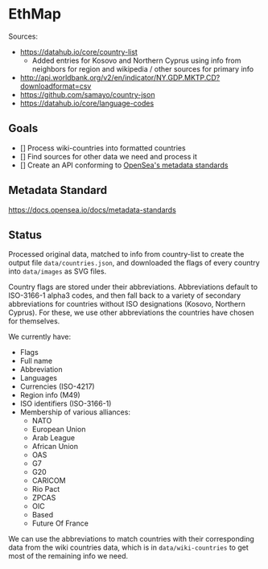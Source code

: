 # EthMap

Sources:
- https://datahub.io/core/country-list
  - Added entries for Kosovo and Northern Cyprus using info from neighbors for region and wikipedia / other sources for primary info
- http://api.worldbank.org/v2/en/indicator/NY.GDP.MKTP.CD?downloadformat=csv
- https://github.com/samayo/country-json
- https://datahub.io/core/language-codes
## Goals

- [] Process wiki-countries into formatted countries
- [] Find sources for other data we need and process it
- [] Create an API conforming to [OpenSea's metadata standards](https://docs.opensea.io/docs/metadata-standards)

## Metadata Standard

https://docs.opensea.io/docs/metadata-standards

## Status

Processed original data, matched to info from country-list to create the output file `data/countries.json`, and downloaded the flags of every country into `data/images` as SVG files.

Country flags are stored under their abbreviations. Abbreviations default to ISO-3166-1 alpha3 codes, and then fall back to a variety of secondary abbreviations for countries without ISO designations (Kosovo, Northern Cyprus). For these, we use other abbreviations the countries have chosen for themselves.

We currently have:
- Flags
- Full name
- Abbreviation
- Languages
- Currencies (ISO-4217)
- Region info (M49)
- ISO identifiers (ISO-3166-1)
- Membership of various alliances:
  - NATO
  - European Union
  - Arab League
  - African Union
  - OAS
  - G7
  - G20
  - CARICOM
  - Rio Pact
  - ZPCAS
  - OIC
  - Based
  - Future Of France

We can use the abbreviations to match countries with their corresponding data from the wiki countries data, which is in `data/wiki-countries` to get most of the remaining info we need.